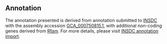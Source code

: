 

Annotation
----------

The annotation presented is derived from annotation submitted to
[INSDC](http://www.insdc.org) with the assembly accession
[GCA\_000750815.1](http://www.ebi.ac.uk/ena/data/view/GCA_000750815.1),
with additional non-coding genes derived from
[Rfam](http://rfam.xfam.org/). For more details, please visit [INSDC
annotation
import](http://ensemblgenomes.org/info/data/insdc_annotation).
